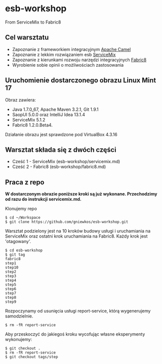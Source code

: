 esb-workshop
============

From ServiceMix to Fabric8

## Cel warsztatu ##

* Zapoznanie z frameworkiem integracyjnym [Apache Camel](http://camel.apache.org/)
* Zapoznanie z lekkim rozwiązaniem esb [ServiceMix](http://servicemix.apache.org/)
* Zapoznanie z kierunkami rozwoju narzędzi integracyjnych [Fabric8](http://fabric8.io/)
* Wyrobienie sobie opinii o możliwościach zastosowania

## Uruchomienie dostarczonego obrazu Linux Mint 17 ##

Obraz zawiera:
 
 * Java 1.7.0_67, Apache Maven 3.2.1, Git 1.9.1
 * SaopUI 5.0.0 oraz IntelliJ Idea 13.1.4
 * ServiceMix 5.1.2 
 * Fabric8 1.2.0.Beta4.

Działanie obrazu jest sprawdzone pod VirtualBox 4.3.16 

## Warsztat składa się z dwóch części ##

 * Cześć 1 - ServiceMix (esb-workshop/servicemix.md)
 * Cześć 2 - Fabric8 (esb-workshop/fabric8.md)

## Praca z repo ##

**W dostarczonym obrazie poniższe kroki są już wykonane. Przechodzimy od razu do instrukcji servicemix.md.**

Klonujemy repo 
    
    $ cd ~/Workspace
    $ git clone https://github.com/gniewkos/esb-workshop.git

Warsztat podzielony jest na 10 kroków budowy usługi i uruchamiania na ServiceMix oraz ostatni krok uruchamiania na Fabric8.
Każdy krok jest 'otagowany'.

    $ cd esb-workshop
    $ git tag
    fabric8
    step1
    step10
    step2
    step3
    step4
    step5
    step6
    step7
    step8
    step9

Rozpoczynamy od usunięcia usługi report-service, którą wygenerujemy samodzielnie.

    $ rm -fR report-service

Aby przeskoczyć do jakiegoś kroku wycofując własne eksperymenty wykonujemy:

    $ git checkout .
    $ rm -fR report-service
    $ git checkout tags/step


    
    
